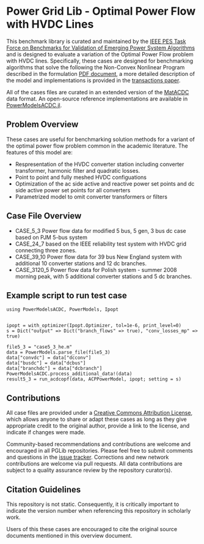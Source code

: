 # Power Grid Lib - Optimal Power Flow with HVDC Lines

This benchmark library is curated and maintained by the [IEEE PES Task Force on Benchmarks for Validation of Emerging Power System Algorithms](https://power-grid-lib.github.io/) and is designed to evaluate a variation of the Optimal Power Flow problem with HVDC lines.  Specifically, these cases are designed for benchmarking algorithms that solve the following the Non-Convex Nonlinear Program described in the formulation [PDF document](MODEL.pdf), a more detailed description of the model and implementations is provided in the [transactions paper](https://ieeexplore.ieee.org/document/8636236).  

All of the cases files are curated in an extended version of the [MatACDC](https://www.esat.kuleuven.be/electa/teaching/matacdc) data format.  An open-source reference implementations are available in [PowerModelsACDC.jl](https://github.com/hakanergun/PowerModelsACDC.jl).

## Problem Overview

These cases are useful for benchmarking solution methods for a variant of the optimal power flow problem common in the academic literature. The features of this model are:
* Respresentation of the HVDC converter station including converter transformer, harmonic filter and quadratic losses.
* Point to point and fully meshed HVDC configuations
* Optimization of the ac side active and reactive power set points and dc side active power set points for all converters
* Parametrized model to omit converter transformers or filters 


## Case File Overview

* CASE_5_3  Power flow data for modified 5 bus, 5 gen, 3 bus dc case based on PJM 5-bus system
* CASE_24_7 based on the IEEE reliability test system with HVDC grid connecting three zones.
* CASE_39_10 Power flow data for 39 bus New England system with additional 10 converter stations and 12 dc branches.
* CASE_3120_5 Power flow data for Polish system - summer 2008 morning peak, with 5 additional converter stations and 5 dc branches.

## Example script to run test case
```
using PowerModelsACDC, PowerModels, Ipopt


ipopt = with_optimizer(Ipopt.Optimizer, tol=1e-6, print_level=0)
s = Dict("output" => Dict("branch_flows" => true), "conv_losses_mp" => true)

file5_3 = "case5_3_he.m"
data = PowerModels.parse_file(file5_3)
data["convdc"] = data["dcconv"]
data["busdc"] = data["dcbus"]
data["branchdc"] = data["dcbranch"]
PowerModelsACDC.process_additional_data!(data)
result5_3 = run_acdcopf(data, ACPPowerModel, ipopt; setting = s)
```
## Contributions

All case files are provided under a [Creative Commons Attribution License](http://creativecommons.org/licenses/by/4.0/), which allows anyone to share or adapt these cases as long as they give appropriate credit to the original author, provide a link to the license, and indicate if changes were made.

Community-based recommendations and contributions are welcome and encouraged in all PGLib repositories. Please feel free to submit comments and questions in the [issue tracker](https://github.com/power-grid-lib/pglib-uc/issues).  Corrections and new network contributions are welcome via pull requests.  All data contributions are subject to a quality assurance review by the repository curator(s).


## Citation Guidelines

This repository is not static.  Consequently, it is critically important to indicate the version number when referencing this repository in scholarly work.

Users of this these cases are encouraged to cite the original source documents mentioned in this overview document.



